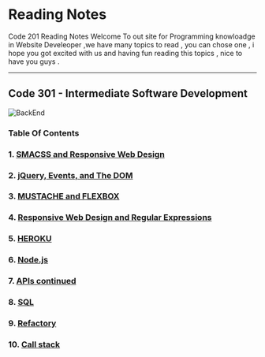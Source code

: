 # Reading Notes

Code 201 Reading Notes
Welcome To out site for Programming knowloadge in Website Develeoper ,we have many topics to read , you can chose one , i hope you got excited with us and having fun reading this topics , nice to have you guys .

* * *
## Code 301 - Intermediate Software Development

![BackEnd](https://www.guru99.com/images/1/091318_0717_WhatisBacke1.png)

### Table Of Contents
### 1. [SMACSS and Responsive Web Design](Read1.md) 
### 2. [jQuery, Events, and The DOM](Read2.md) 
### 3. [MUSTACHE and FLEXBOX](Read3.md) 
### 4. [Responsive Web Design and Regular Expressions](Read4.md)
### 5. [HEROKU](Read5.md) 
### 6. [Node.js](Read6.md) 
### 7. [APIs continued](Read7.md) 
### 8. [SQL](Read8.md) 
### 9. [Refactory](Read9.md) 
### 10. [Call stack](Read10.md) 